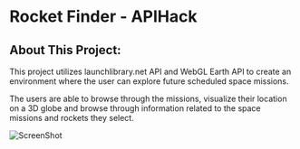 # Rocket Finder - APIHack

## About This Project:
This project utilizes launchlibrary.net API and WebGL Earth API to create an environment where the user can explore future scheduled space missions.

The users are able to browse through the missions, visualize their location on a 3D globe and browse through information related to the space missions and rockets they select.

![ScreenShot](Mockup/Screenshots/SSinside.jgp)
